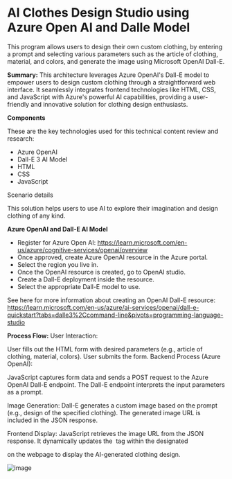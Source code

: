 # AI Clothes Design Studio using Azure Open AI and Dalle Model

This program allows users to design their own custom clothing, by entering a prompt and selecting various parameters such as the article of clothing, material, and colors, and generate the image using Microsoft OpenAI Dall-E.

**Summary:**
This architecture leverages Azure OpenAI's Dall-E model to empower users to design custom clothing through a straightforward web interface. It seamlessly integrates frontend technologies like HTML, CSS, and JavaScript with Azure's powerful AI capabilities, providing a user-friendly and innovative solution for clothing design enthusiasts.


**Components**

These are the key technologies used for this technical content review and research:

- Azure OpenAI
- Dall-E 3 AI Model
- HTML
- CSS
- JavaScript

Scenario details

This solution helps users to use AI to explore their imagination and design clothing of any kind.


**Azure OpenAI and Dall-E AI Model**

- Register for Azure Open AI: https://learn.microsoft.com/en-us/azure/cognitive-services/openai/overview
- Once approved, create Azure OpenAI resource in the Azure portal.
- Select the region you live in.
- Once the OpenAI resource is created, go to OpenAI studio.
- Create a Dall-E deployment inside the resource.
- Select the appropriate Dall-E model to use.

See here for more information about creating an OpenAI Dall-E resource: https://learn.microsoft.com/en-us/azure/ai-services/openai/dall-e-quickstart?tabs=dalle3%2Ccommand-line&pivots=programming-language-studio

**Process Flow:**
User Interaction:

User fills out the HTML form with desired parameters (e.g., article of clothing, material, colors).
User submits the form.
Backend Process (Azure OpenAI):

JavaScript captures form data and sends a POST request to the Azure OpenAI Dall-E endpoint.
The Dall-E endpoint interprets the input parameters as a prompt.

Image Generation:
Dall-E generates a custom image based on the prompt (e.g., design of the specified clothing).
The generated image URL is included in the JSON response.

Frontend Display: JavaScript retrieves the image URL from the JSON response.
It dynamically updates the <img> tag within the designated <div> on the webpage to display the AI-generated clothing design.



![image](https://github.com/KrishJain8/DALLE/assets/144550457/b1c11bcc-6987-4276-bfe9-55411aab795d)

